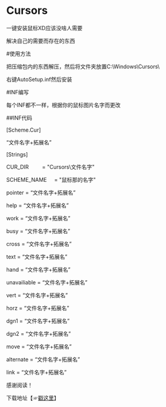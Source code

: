 # Cursors

一键安装鼠标XD应该没啥人需要

解决自己的需要而存在的东西

#使用方法

把压缩包内的东西解压，然后将文件夹放置C:\Windows\Cursors\

右键AutoSetup.inf然后安装

#INF编写

每个INF都不一样，根据你的鼠标图片名字而更改

##INF代码

[Scheme.Cur]

“文件名字+拓展名”

[Strings]

CUR_DIR         = "Cursors\文件名字"

SCHEME_NAME     = "鼠标那的名字"

pointer		= “文件名字+拓展名”

help		= “文件名字+拓展名”

work		= “文件名字+拓展名”

busy		= “文件名字+拓展名”

cross		= “文件名字+拓展名”

text		= “文件名字+拓展名”

hand		= “文件名字+拓展名”

unavailiable	= “文件名字+拓展名”

vert		= “文件名字+拓展名”

horz		= “文件名字+拓展名”

dgn1		= “文件名字+拓展名”

dgn2		= “文件名字+拓展名”

move		= “文件名字+拓展名”

alternate	= “文件名字+拓展名”

link		= “文件名字+拓展名”

感谢阅读！

下载地址【☞[戳这里](http://pan.baidu.com/s/1slo6LS5)】
